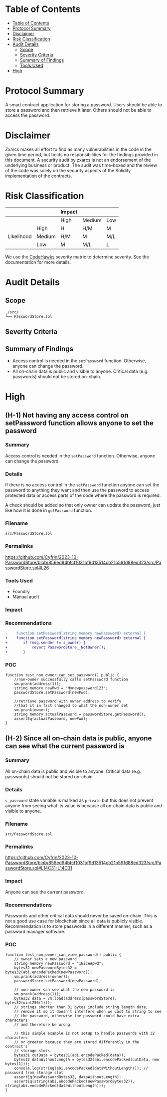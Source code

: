 # Table of Contents
- [Table of Contents](#table-of-contents)
- [Protocol Summary](#protocol-summary)
- [Disclaimer](#disclaimer)
- [Risk Classification](#risk-classification)
- [Audit Details](#audit-details)
  - [Scope](#scope)
  - [Severity Criteria](#severity-criteria)
  - [Summary of Findings](#summary-of-findings)
  - [Tools Used](#tools-used)
- [High](#high)

# Protocol Summary
A smart contract application for storing a password. Users should be able to store a password and then retrieve it later. Others should not be able to access the password.

# Disclaimer
Zxarcs makes all effort to find as many vulnerabilities in the code in the given time period, but holds no responsibilities for the findings provided in this document. A security audit by zxarcs is not an endorsement of the underlying business or product. The audit was time-boxed and the review of the code was solely on the security aspects of the Solidity implementation of the contracts.

# Risk Classification
|            |        | Impact |        |     |
| ---------- | ------ | ------ | ------ | --- |
|            |        | High   | Medium | Low |
|            | High   | H      | H/M    | M   |
| Likelihood | Medium | H/M    | M      | M/L |
|            | Low    | M      | M/L    | L   |

We use the [CodeHawks](https://docs.codehawks.com/hawks-auditors/how-to-evaluate-a-finding-severity) severity matrix to determine severity. See the documentation for more details.

# Audit Details 

## Scope
```
./src/
└── PasswordStore.sol
```

## Severity Criteria

## Summary of Findings
* Access control is needed in the `setPassword` function. Otherwise, anyone can change the password.
* All on-chain data is public and visible to anyone. Critical data (e.g. passwords) should not be stored on-chain.

# High

## (H-1) Not having any access control on setPassword function allows anyone to set the password

### Summary
Access control is needed in the `setPassword` function. Otherwise, anyone can change the password.

### Details
If there is no access control in the `setPassword` function anyone can set the password to anything they want and then use the password to access protected data or access parts of the code where the password is required.

A check should be added so that only owner can update the password, just like how it is done in `getPassword` function.

### Filename
`src/PasswordStore.sol`

### Permalinks
https://github.com/Cyfrin/2023-10-PasswordStore/blob/856ed94bfcf1031bf9d13514cb21b591d88ed323/src/PasswordStore.sol#L26

### Tools Used
* Foundry
* Manual audit

### Impact

### Recommendations
```diff
-    function setPassword(string memory newPassword) external {
+    function setPassword(string memory newPassword) external {
+       if (msg.sender != s_owner) {
+           revert PasswordStore__NotOwner();
+       }
```

### POC
```solidity
function test_non_owner_can_set_password() public {
	//non-owner successfully calls setPassword function
	vm.prank(address(1));
	string memory newPwd = "Mynewpassword123";
	passwordStore.setPassword(newPwd);
	
	//retrieve password with owner address to verify
	//that it in fact changed to what the non-owner set
	vm.prank(owner);
	string memory actualPassword = passwordStore.getPassword();
	assertEq(actualPassword, newPwd);
}
```
## (H-2) Since all on-chain data is public, anyone can see what the current password is

### Summary
All on-chain data is public and visible to anyone. Critical data (e.g. passwords) should not be stored on-chain.

### Details
`s_password` state variable is marked as `private` but this does not prevent anyone from seeing what its value is because all on-chain data is public and visible to anyone.

### Filename
`src/PasswordStore.sol`

### Permalinks
https://github.com/Cyfrin/2023-10-PasswordStore/blob/856ed94bfcf1031bf9d13514cb21b591d88ed323/src/PasswordStore.sol#L14C31-L14C31

### Impact
Anyone can see the current password.

### Recommendations
Passwords and other critical data should never be saved on-chain. This is not a good use case for blockchain since all data is publicly visible. Recommendation is to store passwords in a different manner, such as a password manager software.

### POC
```solidity
function test_non_owner_can_view_password() public {
	// owner sets a new password
	string memory newPassword = "1Nice#pwd";
	bytes32 newPasswordBytes32 = bytes32(abi.encodePacked(newPassword));
	vm.prank(address(owner));
	passwordStore.setPassword(newPassword);

	// non-owner can see what the new password is
	vm.prank(address(1));
	bytes32 data = vm.load(address(passwordStore), bytes32(uint256(1)));
	// strings shorter than 31 bytes include string length data,
	// remove it so it doesn't interfere when we cast to string to see
	// the password, otherwise the password could have extra characters
	// and therefore be wrong.

	// this simple example is not setup to handle passwords with 32 characters
	// or greater because they are stored differently in the contract's
	// storage slots.
	bytes31 cutData = bytes31(abi.encodePacked(data));
	bytes32 dataWithoutLength = bytes32(abi.encodePacked(cutData, new bytes(1)));
	console.log(string(abi.encodePacked(dataWithoutLength))); // password from storage slot
	assertEq(newPasswordBytes32, dataWithoutLength);
	assertEq(string(abi.encodePacked(newPasswordBytes32)), string(abi.encodePacked(dataWithoutLength)));
}
```
